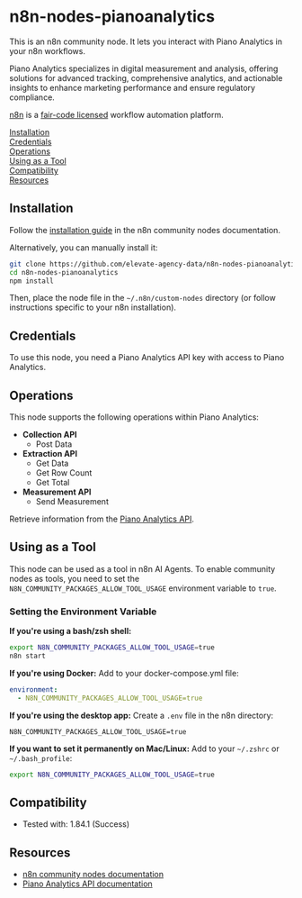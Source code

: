 # n8n-nodes-pianoanalytics  

This is an n8n community node. It lets you interact with Piano Analytics in your n8n workflows.  

Piano Analytics specializes in digital measurement and analysis, offering solutions for advanced tracking, comprehensive analytics, and actionable insights to enhance marketing performance and ensure regulatory compliance.

[n8n](https://n8n.io/) is a [fair-code licensed](https://docs.n8n.io/reference/license/) workflow automation platform.  

[Installation](#installation)  
[Credentials](#credentials)    
[Operations](#operations)   
[Using as a Tool](#using-as-a-tool)  
[Compatibility](#compatibility)  
[Resources](#resources)  

## Installation  

Follow the [installation guide](https://docs.n8n.io/integrations/community-nodes/installation/) in the n8n community nodes documentation.  

Alternatively, you can manually install it:  

```sh  
git clone https://github.com/elevate-agency-data/n8n-nodes-pianoanalytics.git 
cd n8n-nodes-pianoanalytics 
npm install  
```  

Then, place the node file in the `~/.n8n/custom-nodes` directory (or follow instructions specific to your n8n installation).   

## Credentials  

To use this node, you need a Piano Analytics API key with access to Piano Analytics.  

## Operations  

This node supports the following operations within Piano Analytics:  

* **Collection API**
    - Post Data
* **Extraction API**
    - Get Data
    - Get Row Count
    - Get Total
* **Measurement API**
    - Send Measurement

Retrieve information from the [Piano Analytics API](https://developers.atinternet-solutions.com/piano-analytics/). 

## Using as a Tool

This node can be used as a tool in n8n AI Agents. To enable community nodes as tools, you need to set the `N8N_COMMUNITY_PACKAGES_ALLOW_TOOL_USAGE` environment variable to `true`.

### Setting the Environment Variable

**If you're using a bash/zsh shell:**
```bash
export N8N_COMMUNITY_PACKAGES_ALLOW_TOOL_USAGE=true
n8n start
```

**If you're using Docker:**
Add to your docker-compose.yml file:
```yaml
environment:
  - N8N_COMMUNITY_PACKAGES_ALLOW_TOOL_USAGE=true
```

**If you're using the desktop app:**
Create a `.env` file in the n8n directory:
```
N8N_COMMUNITY_PACKAGES_ALLOW_TOOL_USAGE=true
```

**If you want to set it permanently on Mac/Linux:**
Add to your `~/.zshrc` or `~/.bash_profile`:
```bash
export N8N_COMMUNITY_PACKAGES_ALLOW_TOOL_USAGE=true
```

## Compatibility  

- Tested with: 1.84.1 (Success)

## Resources  

- [n8n community nodes documentation](https://docs.n8n.io/integrations/community-nodes/)  
- [Piano Analytics API documentation](https://developers.atinternet-solutions.com/piano-analytics/)
